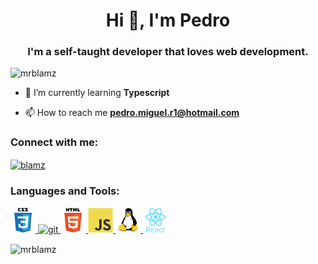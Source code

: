<h1 align="center">Hi 👋, I'm Pedro</h1>
<h3 align="center">I'm a self-taught developer that loves web development.</h3>

<p align="left"> <img src="https://komarev.com/ghpvc/?username=mrblamz&label=Profile%20views&color=0e75b6&style=flat" alt="mrblamz" /> </p>

- 🌱 I’m currently learning **Typescript**

- 📫 How to reach me **pedro.miguel.r1@hotmail.com**

<h3 align="left">Connect with me:</h3>
<p align="left">
<a href="https://dev.to/blamz" target="blank"><img align="center" src="https://cdn.jsdelivr.net/npm/simple-icons@3.0.1/icons/dev-dot-to.svg" alt="blamz" height="30" width="40" /></a>
</p>

<h3 align="left">Languages and Tools:</h3>
<p align="left"> <a href="https://www.w3schools.com/css/" target="_blank"> <img src="https://raw.githubusercontent.com/devicons/devicon/master/icons/css3/css3-original-wordmark.svg" alt="css3" width="40" height="40"/> </a> <a href="https://git-scm.com/" target="_blank"> <img src="https://www.vectorlogo.zone/logos/git-scm/git-scm-icon.svg" alt="git" width="40" height="40"/> </a> <a href="https://www.w3.org/html/" target="_blank"> <img src="https://raw.githubusercontent.com/devicons/devicon/master/icons/html5/html5-original-wordmark.svg" alt="html5" width="40" height="40"/> </a> <a href="https://developer.mozilla.org/en-US/docs/Web/JavaScript" target="_blank"> <img src="https://raw.githubusercontent.com/devicons/devicon/master/icons/javascript/javascript-original.svg" alt="javascript" width="40" height="40"/> </a> <a href="https://www.linux.org/" target="_blank"> <img src="https://raw.githubusercontent.com/devicons/devicon/master/icons/linux/linux-original.svg" alt="linux" width="40" height="40"/> </a> <a href="https://reactjs.org/" target="_blank"> <img src="https://raw.githubusercontent.com/devicons/devicon/master/icons/react/react-original-wordmark.svg" alt="react" width="40" height="40"/> </a> </p>

<p><img align="center" src="https://github-readme-stats.vercel.app/api/top-langs?username=mrblamz&show_icons=true&locale=en&layout=compact" alt="mrblamz" /></p>
